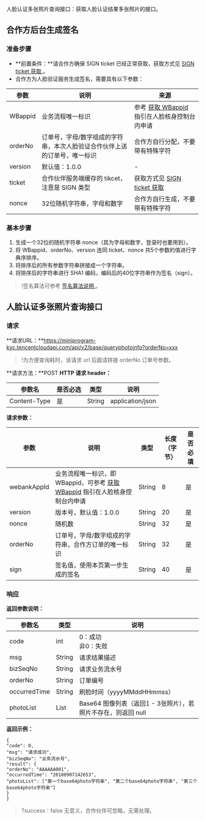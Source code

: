 人脸认证多张照片查询接口：获取人脸认证结果多张照片的接口。
## 合作方后台生成签名
### 准备步骤
- **前置条件：**请合作方确保 SIGN ticket 已经正常获取，获取方式见 [SIGN ticket 获取 ](https://cloud.tencent.com/document/product/1007/37305)。
- 合作方为人脸验证服务生成签名，需要具有以下参数：

|参数 |说明 |来源|
|-|-|-|
|WBappid|   业务流程唯一标识|   参考 [获取 WBappid](https://cloud.tencent.com/document/product/1007/49634) 指引在人脸核身控制台内申请|
|orderNo|   订单号，字母/数字组成的字符串，本次人脸验证合作伙伴上送的订单号，唯一标识|  合作方自行分配，不要带有特殊字符|
|version|   默认值：1.0.0   |-|
|ticket |合作伙伴服务端缓存的 tikcet，注意是 SIGN 类型  |获取方式见 [SIGN ticket 获取](https://cloud.tencent.com/document/product/1007/37305)|
|nonce  |32位随机字符串，字母和数字|    合作方自行生成，不要带有特殊字符|

### 基本步骤
1. 生成一个32位的随机字符串 nonce（其为字母和数字，登录时也要用到）。
2. 将 WBappid、orderNo、version 连同 ticket、nonce 共5个参数的值进行字典序排序。
3. 将排序后的所有参数字符串拼接成一个字符串。
4. 将排序后的字符串进行 SHA1 编码，编码后的40位字符串作为签名（sign）。
>!签名算法可参考 [签名算法说明 ](https://cloud.tencent.com/document/product/1007/37307)。

## 人脸认证多张照片查询接口
### 请求
**请求URL：**https://miniprogram-kyc.tencentcloudapi.com/api/v2/base/queryphotoinfo?orderNo=xxx
>!为方便查询耗时，该请求 url 后面请拼接 orderNo 订单号参数。

**请求方法：**POST
**HTTP 请求 header：**

|参数名|   是否必选|   类型  |说明|
|-|-|-|-|
|Content-Type   |是  |String|    application/json|

**请求参数：**

|参数|    说明  |类型 |长度（字节） |是否必填|
|-|-|-|-|-|
|webankAppId|   业务流程唯一标识，即 WBappid，可参考 [获取 WBappid](https://cloud.tencent.com/document/product/1007/49634) 指引在人脸核身控制台内申请    |String |8| 是|
|version    |版本号，默认值：1.0.0  |String|    20| 是|
|nonce  |随机数    |String |32|    是|
|orderNo|   订单号，字母/数字组成的字符串，合作方订单的唯一标识| String| 32  |是|
|sign   |签名值，使用本页第一步生成的签名|  String| 40| 是|

### 响应
**返回参数说明：**

|参数名|   类型| 说明|
|-|-|-|
|code|  int|    0：成功<br>非0：失败|
|msg    |String |请求结果描述|
|bizSeqNo|  String| 请求业务流水号|
|orderNo|   String  |订单编号|
|occurredTime|  String| 刷脸时间（yyyyMMddHHmmss）|
|photoList  |List|  Base64 图像列表（返回1 - 3张照片），若照片不存在，则返回 null|

**返回示例：**
```
{
"code": 0,
"msg": "请求成功",
"bizSeqNo": "业务流水号",
"result": {
"orderNo": "AAAAAA001",
"occurredTime": "20180907142653",
"photoList": ["第一个base64photo字符串", "第二个base64photo字符串", "第三个base64photo字符串"]
}
} 
```
>?success：false 无意义，合作伙伴可忽略，无需处理。 
